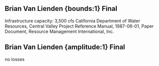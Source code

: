 ## Brian Van Lienden {bounds:1} Final
Infrastructure capacity: 3,500 cfs
California Department of Water Resources, Central Valley Project Reference Manual, 1987-06-01, Paper Document, Resource Management International, Inc.

## Brian Van Lienden {amplitude:1} Final
no losses
